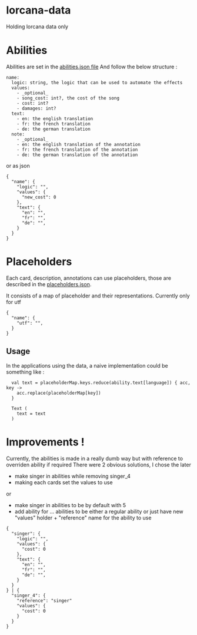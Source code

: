 # lorcana-data
Holding lorcana data only

# Abilities

Abilities are set in the [abilities.json file](./descriptions/abilities.json)
And follow the below structure :

```
name:
  logic: string, the logic that can be used to automate the effects
  values:
    - _optional_
    - song_cost: int?, the cost of the song
    - cost: int?
    - damages: int?
  text:
    - en: the english translation
    - fr: the french translation
    - de: the german translation
  note:
    - _optional_
    - en: the english translation of the annotation
    - fr: the french translation of the annotation
    - de: the german translation of the annotation
```

or as json

```
{
  "name": {
    "logic": "",
    "values": {
      "new_cost": 0
    },
    "text": {
      "en": "",
      "fr": "",
      "de": "",
    }
  }
}
```

# Placeholders

Each card, description, annotations can use placeholders, those are described in the [placeholders.json](./descriptions/placeholders.json).

It consists of a map of placeholder and their representations. Currently only for utf


```
{
  "name": {
    "utf": "",
  }
}
```

## Usage

In the applications using the data, a naive implementation could be something like :

```
  val text = placeholderMap.keys.reduce(ability.text[language]) { acc, key ->
    acc.replace(placeholderMap[key])
  }

  Text (
    text = text
  )
```

# Improvements !

Currently, the abilities is made in a really dumb way but with reference to overriden ability if required
There were 2 obvious solutions, I chose the later

- make singer in abilities while removing singer_4
- making each cards set the values to use

or

- make singer in abilities to be by default with 5
- add ability for ... abilities to be either a regular ability or just have new "values" holder + "reference" name for the ability to use

```
{
  "singer": {
    "logic": "",
    "values": {
      "cost": 0
    },
    "text": {
      "en": "",
      "fr": "",
      "de": "",
    }
  }
} | {
  "singer_4": {
    "reference": "singer"
    "values": {
      "cost": 0
    }
  }
}

```